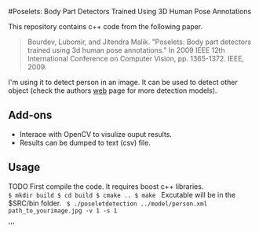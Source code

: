 #Poselets: Body Part Detectors Trained Using 3D Human Pose Annotations

This repository contains c++ code from the following paper.
> Bourdev, Lubomir, and Jitendra Malik. "Poselets: Body part detectors trained using 3d human pose annotations." In 2009 IEEE 12th International Conference on Computer Vision, pp. 1365-1372. IEEE, 2009.

I'm using it to detect person in an image. It can be used to detect other object (check the authors <a href="https://www2.eecs.berkeley.edu/Research/Projects/CS/vision/shape/poselets/">web</a> page for more detection models). 

## Add-ons
<ul>
 <li>Interace with OpenCV to visulize ouput results. </li>
 <li>Results can be dumped to text (csv) file. </li>
</ul>

## Usage
TODO
First compile the code. It requires boost c++ libraries.
<code>
 $ mkdir build
 $ cd build
 $ cmake ..
 $ make 
</code>
 Excutable will be in the $SRC/bin folder.
 <code>
 $ ./poseletdetection ../model/person.xml path_to_yourimage.jpg -v 1 -s 1
 </code>

'''
